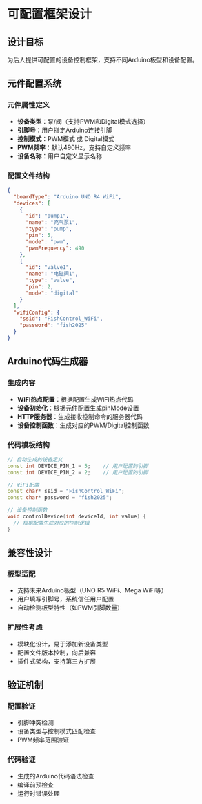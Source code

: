 # 可配置框架设计

## 设计目标
为后人提供可配置的设备控制框架，支持不同Arduino板型和设备配置。

## 元件配置系统
### 元件属性定义
- **设备类型**：泵/阀（支持PWM和Digital模式选择）
- **引脚号**：用户指定Arduino连接引脚
- **控制模式**：PWM模式 或 Digital模式
- **PWM频率**：默认490Hz，支持自定义频率
- **设备名称**：用户自定义显示名称

### 配置文件结构
```json
{
  "boardType": "Arduino UNO R4 WiFi",
  "devices": [
    {
      "id": "pump1",
      "name": "充气泵1",
      "type": "pump",
      "pin": 5,
      "mode": "pwm",
      "pwmFrequency": 490
    },
    {
      "id": "valve1", 
      "name": "电磁阀1",
      "type": "valve",
      "pin": 2,
      "mode": "digital"
    }
  ],
  "wifiConfig": {
    "ssid": "FishControl_WiFi",
    "password": "fish2025"
  }
}
```

## Arduino代码生成器
### 生成内容
- **WiFi热点配置**：根据配置生成WiFi热点代码
- **设备初始化**：根据元件配置生成pinMode设置
- **HTTP服务器**：生成接收控制命令的服务器代码
- **设备控制函数**：生成对应的PWM/Digital控制函数

### 代码模板结构
```cpp
// 自动生成的设备定义
const int DEVICE_PIN_1 = 5;    // 用户配置的引脚
const int DEVICE_PIN_2 = 2;    // 用户配置的引脚

// WiFi配置
const char* ssid = "FishControl_WiFi";
const char* password = "fish2025";

// 设备控制函数
void controlDevice(int deviceId, int value) {
  // 根据配置生成对应的控制逻辑
}
```

## 兼容性设计
### 板型适配
- 支持未来Arduino板型（UNO R5 WiFi、Mega WiFi等）
- 用户填写引脚号，系统信任用户配置
- 自动检测板型特性（如PWM引脚数量）

### 扩展性考虑
- 模块化设计，易于添加新设备类型
- 配置文件版本控制，向后兼容
- 插件式架构，支持第三方扩展

## 验证机制
### 配置验证
- 引脚冲突检测
- 设备类型与控制模式匹配检查
- PWM频率范围验证

### 代码验证
- 生成的Arduino代码语法检查
- 编译前预检查
- 运行时错误处理
